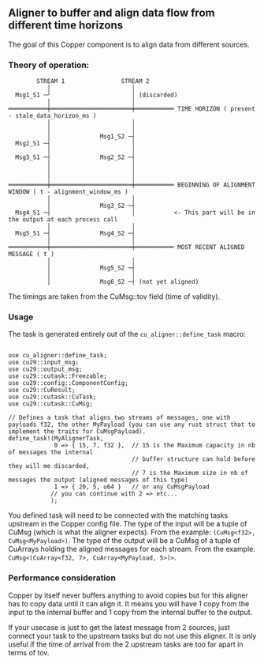 ## Aligner to buffer and align data flow from different time horizons

The goal of this Copper component is to align data from different sources.

### Theory of operation:

```plaintext
        STREAM 1                STREAM 2
           │                       │
  Msg1_S1 ─╯                       │ (discarded)
           │                       │
═══════════╪═══════════════════════╪═══════════ TIME HORIZON ( present - stale_data_horizon_ms ) 
           │                       │
           │                       │
           │              Msg1_S2 ─┤
  Msg2_S1 ─┤                       │
           │                       │
  Msg3_S1 ─┤              Msg2_S2 ─┤
           │                       │
           │                       │
           │                       │
═══════════╪═══════════════════════╪═══════════ BEGINNING OF ALIGNMENT WINDOW ( t - alignment_window_ms )
           │                       │
           │              Msg3_S2 ─┤
  Msg4_S1 ─┤                       │           <- This part will be in the output at each process call
           │                       │
  Msg5_S1 ─┤              Msg4_S2 ─┤
           │                       │
═══════════╪═══════════════════════╪═══════════ MOST RECENT ALIGNED MESSAGE ( t )
           │                       │
           │              Msg5_S2 ─┤
           │                       │
           │              Msg6_S2 ─┤ (not yet aligned)
```

The timings are taken from the CuMsg::tov field (time of validity).

### Usage

The task is generated entirely out of the `cu_aligner::define_task` macro:

```rust,ignore

use cu_aligner::define_task;
use cu29::input_msg;
use cu29::output_msg;
use cu29::cutask::Freezable;
use cu29::config::ComponentConfig;
use cu29::CuResult;
use cu29::cutask::CuTask;
use cu29::cutask::CuMsg;

// Defines a task that aligns two streams of messages, one with payloads f32, the other MyPayload (you can use any rust struct that to implement the traits for CuMsgPayload).
define_task!(MyAlignerTask, 
             0 => { 15, 7, f32 },  // 15 is the Maximum capacity in nb of messages the internal 
                                   // buffer structure can hold before they will me discarded, 
                                   // 7 is the Maximum size in nb of messages the output (aligned messages of this type) 
             1 => { 20, 5, u64 }   // or any CuMsgPayload
            // you can continue with 2 => etc...
            );

```

You defined task will need to be connected with the matching tasks upstream in the Copper config file.
The type of the input will be a tuple of CuMsg (which is what the aligner expects). From the example:
`(CuMsg<f32>, CuMsg<MyPayload>)`.
The type of the output will be a CuMsg of a tuple of CuArrays holding the aligned messages for each stream. From the
example: `CuMsg<(CuArray<f32, 7>, CuArray<MyPayload, 5>)>`.

### Performance consideration

Copper by itself never buffers anything to avoid copies but for this aligner has to copy data until it can align it.
It means you will have 1 copy from the input to the internal buffer and 1 copy from the internal buffer to the output.

If your usecase is just to get the latest message from 2 sources, just connect your task to the upstream tasks
but do not use this aligner. It is only useful if the time of arrival from the 2 upstream tasks are too far apart
in terms of tov.
